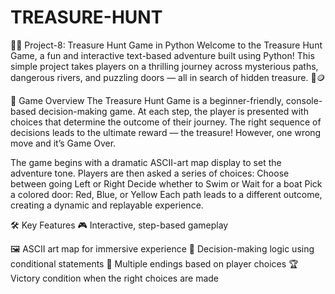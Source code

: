 # TREASURE-HUNT

🏴‍☠️ Project-8: Treasure Hunt Game in Python
Welcome to the Treasure Hunt Game, a fun and interactive text-based adventure built using Python! This simple project takes players on a thrilling journey across mysterious paths, dangerous rivers, and puzzling doors — all in search of hidden treasure. 🌴🪙

🌟 Game Overview
The Treasure Hunt Game is a beginner-friendly, console-based decision-making game. At each step, the player is presented with choices that determine the outcome of their journey. The right sequence of decisions leads to the ultimate reward — the treasure! However, one wrong move and it’s Game Over.

The game begins with a dramatic ASCII-art map display to set the adventure tone. Players are then asked a series of choices:
Choose between going Left or Right
Decide whether to Swim or Wait for a boat
Pick a colored door: Red, Blue, or Yellow
Each path leads to a different outcome, creating a dynamic and replayable experience.

🛠️ Key Features
🎮 Interactive, step-based gameplay

🖼️ ASCII art map for immersive experience
🧠 Decision-making logic using conditional statements
🚪 Multiple endings based on player choices
🏆 Victory condition when the right choices are made

